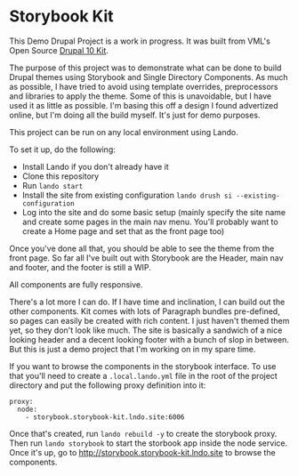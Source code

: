 # Storybook Kit

This Demo Drupal Project is a work in progress. It was built from VML's Open Source [Drupal 10 Kit](https://github.com/WPP-Public/Drupal-KIT/tree/10.0.0).

The purpose of this project was to demonstrate what can be done to build Drupal themes using Storybook and Single Directory Components. As much as possible, I have tried to avoid using template overrides, preprocessors and libraries to apply the theme. Some of this is unavoidable, but I have used it as little as possible. I'm basing this off a design I found advertized online, but I'm doing all the build myself. It's just for demo purposes.

This project can be run on any local environment using Lando.

To set it up, do the following:

- Install Lando if you don't already have it
- Clone this repository
- Run `lando start`
- Install the site from existing configuration `lando drush si --existing-configuration`
- Log into the site and do some basic setup (mainly specify the site name and create some pages in the main nav menu. You'll probably want to create a Home page and set that as the front page too)

Once you've done all that, you should be able to see the theme from the front page. So far all I've built out with Storybook are the Header, main nav and footer, and the footer is still a WIP.

All components are fully responsive.

There's a lot more I can do. If I have time and inclination, I can build out the other components. Kit comes with lots of Paragraph bundles pre-defined, so pages can easily be created with rich content. I just haven't themed them yet, so they don't look like much. The site is basically a sandwich of a nice looking header and a decent looking footer with a bunch of slop in between. But this is just a demo project that I'm working on in my spare time.

If you want to browse the components in the storybook interface. To use that you'll need to create a `.local.lando.yml` file in the root of the project directory and put the following proxy definition into it:

```
proxy:
  node:
    - storybook.storybook-kit.lndo.site:6006
```

Once that's created, run `lando rebuild -y` to create the storybook proxy. Then run `lando storybook` to start the storbook app inside the node service. Once it's up, go to http://storybook.storybook-kit.lndo.site to browse the components.
